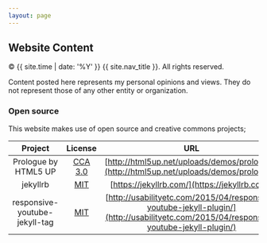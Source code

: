 ```yaml
---
layout: page
---
```


## Website Content

&copy; {{ site.time | date: '%Y' }} {{ site.nav_title }}. All rights reserved.

Content posted here represents my personal opinions and views. They do not represent those of any other entity or organization.

### Open source

This website makes use of open source and creative commons projects;

| Project       | License       | URL   |
|:-------------:|:-------------:|:-----:|
| Prologue by HTML5 UP | [CCA 3.0](http://html5up.net/license) | [http://html5up.net/uploads/demos/prologue/](http://html5up.net/uploads/demos/prologue/) |
| jekyllrb     | [MIT](https://raw.githubusercontent.com/jekyll/jekyll/master/LICENSE)      | [https://jekyllrb.com/](https://jekyllrb.com/) |
| responsive-youtube-jekyll-tag | [MIT](https://github.com/UsabilityEtc/responsive-youtube-jekyll-tag/blob/master/LICENSE) | [http://usabilityetc.com/2015/04/responsive-youtube-jekyll-plugin/](http://usabilityetc.com/2015/04/responsive-youtube-jekyll-plugin/) |
